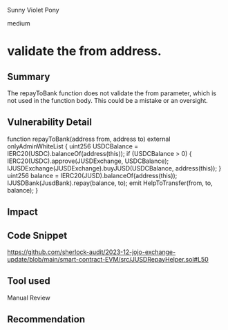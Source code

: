Sunny Violet Pony

medium

# validate the from address.

## Summary
The repayToBank function does not validate the from parameter, which is not used in the function body. This could be a mistake or an oversight.

## Vulnerability Detail
 function repayToBank(address from, address to) external onlyAdminWhiteList {
        uint256 USDCBalance = IERC20(USDC).balanceOf(address(this));
        if (USDCBalance > 0) {
            IERC20(USDC).approve(JUSDExchange, USDCBalance);
            IJUSDExchange(JUSDExchange).buyJUSD(USDCBalance, address(this));
        }
        uint256 balance = IERC20(JUSD).balanceOf(address(this));
        IJUSDBank(JusdBank).repay(balance, to);
        emit HelpToTransfer(from, to, balance);
    }
## Impact

## Code Snippet
https://github.com/sherlock-audit/2023-12-jojo-exchange-update/blob/main/smart-contract-EVM/src/JUSDRepayHelper.sol#L50
## Tool used

Manual Review

## Recommendation
